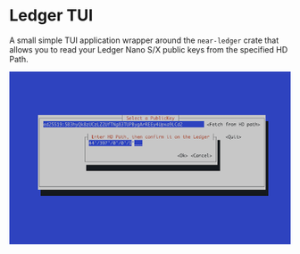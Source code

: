 # Ledger TUI

A small simple TUI application wrapper around the `near-ledger` crate that allows you to read your Ledger Nano S/X public keys from the specified HD Path.

![Ledger TUI](./.assets/ledger-tui.png)